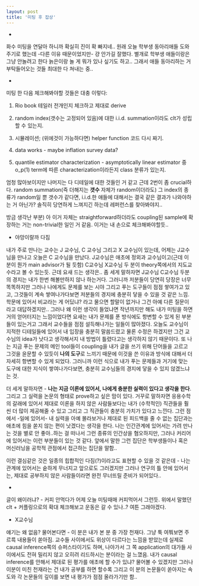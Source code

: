 ```yaml
---
layout: post
title: '미팅 후 잡상'
---
```


-

화수 미팅을 연달아 하니까 확실히 진이 확 빠지네.. 원래 오늘 학부생 동아리애들 도와주기로 했는데 -다른 이유 때문이었지만- 걍 안가길 잘했다. 별개로 학부생 애들이랑은 그냥 안놀려고 한다 늙은이랑 놀 게 뭐가 있나 싶기도 하고.. 그래서 애들 동아리하는 거 부탁들어오는 것들 최대한 다 쳐내는 중..

-

미팅 한 다음 체크해봐야할 것들은 대충 이렇다: 

1. Rio book 테일러 전개인지 체크하고 제대로 derive
 
2. random index(갯수는 고정되어 있음)에 대한 i.i.d. summation이라도 clt가 성립할 수 있는지.

3. 시뮬레이션; (위에것이 가능하다면) helper function 코드 다시 짜기.

4. data works - maybe inflation survey data?

5. quantile estimator characterization - asymptotically linear estimator 중 o_p(1) term에 따른 characterization이라든지 class 분류가 있는지.

엄청 많아보이지만 나머지는 다 디테일에 대한 것들인 거 같고 근데 2번이 좀 crucial하다. random summation(즉 더해지는 **갯수** 자체가 random이더라도) 그 index의 종류가 random일 뿐 갯수가 같다면, i.i.d.한 애들에 대해서는 결국 같은 결과가 나와야하는 거 아닌가? 솔직히 당연하게 느껴지긴 하는데 레퍼런스를 찾아봐야지..

방금 생각난 부분) 아 이거 자체는 straightforward하더라도 coupling된 sample에 확장하는 거는 non-trivial한 일인 거 같음. 이거는 내 손으로 체크해봐야할듯..

- 야망이랄까 다짐

내가 주로 만나는 교수는 J 교수님, C 교수님 그리고 X 교수님이 있는데, 어제는 J교수님을 만나고 오늘은 C 교수님을 만났다. J교수님은 애초에 정외과 교수님이고(근데 이분이 뭔가 main advisor가 될 듯함) C교수님 X교수님 두 분이 theory쪽에서의 지도교수라고 볼 수 있는듯. 근데 요새 드는 생각은.. 좀 세게 말하자면 J교수님 C교수님 두분의 경지는 내가 한번 해볼만하지 않나 하는거다. 그러니까 저분들이 당연히 당장은 너무 똑똑하지만 그러나 나에게도 문제를 보는 시야 그리고 푸는 도구들이 점점 쌓여가고 있고, 그것들이 계속 쌓여나가다보면 저분들의 경지에 충분히 닿을 수 있을 것 같은 느낌. 학문에 있어서 비교라는 게 어딨냐? 라고 물으면 할말이 없거나 그건 아예 다른 질문이라고 대답하겠지만.. 그러나 왜 이런 생각이 들었냐면 작년까지만 해도 내가 미팅을 하면 거의 얻어터지는 느낌이었다면 요새는 내가 문제를 푼 방식에도 항변할 수 있게 된 부분들이 있는거고 그래서 교수들을 점점 설득해나가는 일들이 많아졌다. 오늘도 교수님이 지적한 디테일들에 있어서 내 입장을 충분히 말씀드렸고 물론 수정은 하겠지만 그건 교수님의 idea가 낫다고 생각해서지 내 방법이 틀렸다고는 생각하지 않기 때문이다. 또 나는 지금 푸는 문제의 메인 tool들이 coupling을 내가 글을 쓰기 위해 단어들을 고르고 그것을 윤문할 수 있듯이 **나의 도구**로 느끼기 때문에 이것을 쓴 이유과 방식에 대해서 더 자세히 항변할 수 있게 되었다. 그러니까 이런 식으로 내가 푸는 문제들과 거기에 맞는 도구에 대한 지식이 쌓여나가다보면, 충분히 교수님들의 경지에 닿을 수 있지 않겠느냐는 것. 

더 세게 말하자면 - **나는 지금 이론에 있어서, 나에게 충분한 실력이 있다고 생각을 한다**. 그리고 그 실력을 논문의 형태로 prove하고 싶은 맘이 있다. 거꾸로 말하자면 응용수학의 갈래에 있어서 제대로 이론을 하지 않은 사람들보다는 내가 (수학적인) 직관들을 훨씬 더 많이 제공해줄 수 있고 그리고 그 직관들이 충분히 가치가 있다고 느낀다. 그런 점에서 -일에 있어서- 내 실력을 아예 몰라보거나 제대로 된 피드백을 줄 수 없는 집단과는 애초에 힘을 쏟지 않는 편이 낫겠다는 생각을 한다. 나는 인간관계에 있어서는 가려 만나는 것을 별로 안 좋아..하는 걸 떠나서 그런 종류의 인간상을 혐오하지만, 그러나 커리어에 있어서는 이런 부분들이 있는 것 같다. 앞에서 말한 그런 집단은 학부생들이나 혹은 머신러닝을 공학적 관점에서 접근하는 집단을 말함.. 

이런 결심같은 것은 일종의 힙합적인 다짐(?)이라고도 표현할 수 있을 것 같은데 - 나는 관계에 있어서는 숱하게 무너지고 앞으로도 그러겠지만 그러나 연구의 틀 안에 있어서는, 제대로 공부하지 않은 사람들이라면 완전 무너뜨릴 준비가 되어있다..

-

글이 왜이러냐? - 커피 안먹다가 어제 오늘 미팅때매 커피먹어서 그런듯. 위에서 말했던 clt + 커플링으로의 확대 체크해보고 운동은 갈 수 있나..? 여튼 그래야겠다. 

- X교수님

얘기는 왜 없음? 물어본다면 - 이 분은 내가 본 분 중 가장 천재다. 그냥 툭 여쭤보면 주르륵 내용들이 쏟아짐. 교수들 사이에서도 위상이 다르다는 느낌을 받았는데 실제로 causal inference쪽의 슈퍼스타이기도 하며, 나아가서 그 쪽 application의 대가들 사이에서도 전혀 밀리지 않고 오히려 리드하시는 분이라는 걸 느꼈음. 내가 causal inference를 안해서 제대로 된 평가를 애초에 할 수가 있냐? 물어볼 수 있겠지만 그러나 이분이 미친 천재라는 건 내가 공부를 하면 할수록 그리고 이 분의 논문들이 쏟아지는 속도와 각 논문들의 깊이를 보면 내 평가가 점점 올라가기만 함.. 



